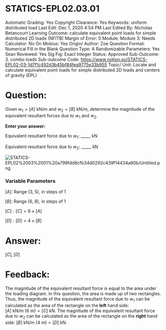 # STATICS-EPL02.03.01

Automatic Grading: Yes
Copyright Clearance: Yes
Keywords: uniform distributed load
Last Edit: Dec 1, 2020 4:54 PM
Last Edited By: Nicholas Betancourt
Learning Outcome: calculate equivalent point loads for simple distributed 2D loads (NFITB)
Margin of Error: 0
Module: Module 3:
Needs Calculator: No
On Mobius: Yes
Origin/ Author: Zoe
Question Format: Numerical Fill in the Blank
Question Type: A
Randomizable Parameters: Yes
Sean Reviewed: Yes
Sig Fig: Exact Integer
Status: Approved
Sub-Outcome: 3. combo loads
Sub-outcome Code: https://www.notion.so/STATICS-EPL02-03-1d7f1c492d3b45bf84fea9775e33b955
Topic/ Unit: Locate and calculate equivalent point loads for simple distributed 2D loads and centers of gravity (EPL)

# Question:

Given $w_1=[A]~\text{kN/m}$ and $w_2=[B]~\text{kN/m}$, determine the magnitude of the equivalent resultant forces due to $w_1$ and $w_2$. 

**Enter your answer:** 

Equivalent resultant force due to $w_1$:  _____ $\text{kN}$

Equivalent resultant force due to $w_2$:  _____ $\text{kN}$

![STATICS-EPL02%2003%2001%20a799fdd8cfb34d0292c439f14434a80b/Untitled.png](STATICS-EPL02%2003%2001%20a799fdd8cfb34d0292c439f14434a80b/Untitled.png)

### **Variable Parameters**

$[A]:$ Range (3, 5), in steps of 1

$[B]:$ Range (6, 8), in steps of 1

$[C]:[C]=6\times[A]$ 

$[D]:[D]=4\times[B]$ 

# Answer:

$[C],[D]$

# Feedback:

The magnitude of the equivalent resultant force is equal to the area under the loading diagram. In this question, the area is made up of two rectangles. Thus, the magnitude of the equivalent resultant force due to $w_1$ can be calculated as the area of the rectangle on the **left** hand side: $[A]~\text{kN/m}~(6~\text{m})=[C]~\text{kN}$. The magnitude of the equivalent resultant force due to $w_2$ can be calculated as the area of the rectangle on the **right** hand side: $[B]~\text{kN/m}~(4~\text{m})=[D]~\text{kN}$.